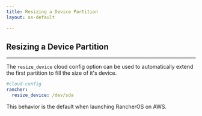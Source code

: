 ```yaml
---
title: Resizing a Device Partition
layout: os-default

---
```


## Resizing a Device Partition
---

The `resize_device` cloud config option can be used to automatically extend the first partition to fill the size of it's device.

```yaml
#cloud-config
rancher:
  resize_device: /dev/sda
```

This behavior is the default when launching RancherOS on AWS.
